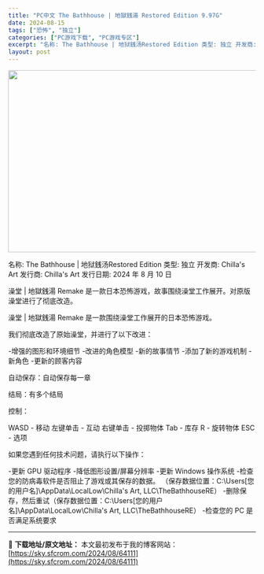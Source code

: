 ```yaml
---
title: "PC中文 The Bathhouse | 地獄銭湯 Restored Edition 9.97G"
date: 2024-08-15
tags: ["恐怖", "独立"]
categories: ["PC游戏下载", "PC游戏专区"]
excerpt: "名称: The Bathhouse | 地狱銭汤Restored Edition 类型: 独立 开发商: Chilla&#039;s Art 发行商: Chilla&#039;s Art 发行日期: 2024 年 8 月 10 日 澡堂 | 地獄銭湯 Remake 是一款日本恐怖游戏，故事围绕澡堂工作展开。对原版澡堂进&hellip;"
layout: post
---
```


<img class="aligncenter size-full wp-image-64112" src="https://sky.sfcrom.com/wp-content/uploads/2024/08/202408150942033.webp" alt="" width="660" height="370" />

名称: The Bathhouse | 地狱銭汤Restored Edition
类型: 独立
开发商: Chilla's Art
发行商: Chilla's Art
发行日期: 2024 年 8 月 10 日

澡堂 | 地獄銭湯 Remake 是一款日本恐怖游戏，故事围绕澡堂工作展开。对原版澡堂进行了彻底改造。

澡堂 | 地獄銭湯 Remake 是一款围绕澡堂工作展开的日本恐怖游戏。

我们彻底改造了原始澡堂，并进行了以下改进：

-增强的图形和环境细节
-改进的角色模型
-新的故事情节
-添加了新的游戏机制
-新角色
-更新的顾客内容

自动保存：自动保存每一章

结局：有多个结局

控制：

WASD - 移动
左键单击 - 互动
右键单击​​ - 投掷物体
Tab - 库存
R - 旋转物体
ESC - 选项

如果您遇到任何技术问题，请执行以下操作：

-更新 GPU 驱动程序
-降低图形设置/屏幕分辨率
-更新 Windows 操作系统
-检查您的防病毒软件是否阻止了游戏或其保存的数据。 （保存数据位置：C:\Users[您的用户名]\AppData\LocalLow\Chilla's Art, LLC\TheBathhouseRE）
-删除保存，然后重试（保存数据位置：C:\Users[您的用户名]\AppData\LocalLow\Chilla's Art, LLC\TheBathhouseRE）
-检查您的 PC 是否满足系统要求

---
📖 **下载地址/原文地址：** 本文最初发布于我的博客网站：[https://sky.sfcrom.com/2024/08/64111](https://sky.sfcrom.com/2024/08/64111)
